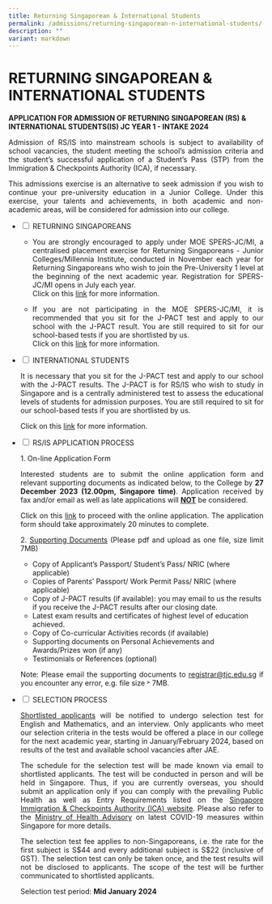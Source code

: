 ```yaml
---
title: Returning Singaporean & International Students
permalink: /admissions/returning-singaporean-n-international-students/
description: ""
variant: markdown
---
```

# RETURNING SINGAPOREAN &amp; INTERNATIONAL STUDENTS

**APPLICATION FOR ADMISSION OF RETURNING SINGAPOREAN (RS) &amp; INTERNATIONAL STUDENTS(IS) JC YEAR 1 - INTAKE 2024**

<p style="text-align: justify;">Admission of RS/IS into mainstream schools is subject to availability of school vacancies, the student meeting the school’s admission criteria and the student’s successful application of a Student’s Pass (STP) from the Immigration &amp; Checkpoints Authority (ICA), if necessary.&nbsp;</p>

<p style="text-align: justify;">This admissions exercise is an alternative to seek admission if you wish to continue your pre-university education in a Junior College. Under this exercise, your talents and achievements, in both academic and non-academic areas, will be considered for admission into our college.</p>

<ul class="jekyllcodex_accordion">
  <li>
    <input type="checkbox" id="accordion1">
    <label for="accordion1">RETURNING SINGAPOREANS</label>
    <div>
			<ul>
				<li>
			<p style="text-align: justify;">You are strongly encouraged to apply under MOE SPERS-JC/MI, a centralised placement exercise for Returning Singaporeans - Junior Colleges/Millennia Institute, conducted in November each year for Returning Singaporeans who wish to join the Pre-University 1 level at the beginning of the next academic year. Registration for SPERS-JC/MI opens in July each year.<br>  Click on this <a href="https://www.moe.gov.sg/returning-singaporeans/post-secondary/spers" target="_blank">link</a> for more information.</p>
				</li>
				<li>
			<p style="text-align: justify;">If you are not participating in the MOE SPERS-JC/MI, it is recommended that you sit for the J-PACT test and apply to our school with the J-PACT result. You are still required to sit for our school-based tests if you are shortlisted by us.<br>  Click on this <a href="http://www.pact.sg/" target="_blank">link</a> for more information.</p>
				</li>
			</ul>
    </div>
	</li> 
  <li>
    <input type="checkbox" id="accordion2">
    <label for="accordion2">INTERNATIONAL STUDENTS</label>
    <div>
			<p style="text-align: justify;">It is necessary that you sit for the J-PACT test and apply to our school with the J-PACT results. The J-PACT is for RS/IS who wish to study in Singapore and is a centrally administered test to assess the educational levels of students for admission purposes.  You are still required to sit for our school-based tests if you are shortlisted by us.</p>
						<p style="text-align: justify;">Click on this <a href="http://www.pact.sg/" target="_blank">link</a> for more information.</p>
    </div>
	</li> 
	  <li>
    <input type="checkbox" id="accordion3">
    <label for="accordion3">RS/IS APPLICATION PROCESS</label>
    <div>
			<p style="text-align: justify;">1.  On-line Application Form</p>
			<p style="text-align: justify;">Interested students are to submit the online application form and relevant supporting documents as indicated below, to the College by <b>27 December 2023 (12.00pm, Singapore time)</b>. Application received by fax and/or email as well as late applications will <b><u>NOT</u></b> be considered.</p>
			<p style="text-align: justify;">Click on this&nbsp;<a href="https://form.gov.sg/6584f684e6382400126bfcda" target="_blank">link</a>&nbsp;to proceed with the online&nbsp;application. The application form should take approximately 20 minutes to&nbsp;complete.</p>
			<p style="text-align: justify;">2. <u>Supporting Documents</u> (Please pdf and upload as one file, size limit 7MB)</p>
			<ul>
				<li>Copy of Applicant’s Passport/ Student’s Pass/ NRIC (where applicable)</li>
				<li>Copies of Parents’ Passport/ Work Permit Pass/ NRIC (where applicable)</li>
				<li>Copy of J-PACT results (if available): you may email to us the results if you receive the J-PACT results after our closing date.</li>
				<li>Latest exam results and certificates of highest level of education achieved.</li>
				<li>Copy of Co-curricular Activities records (if available)</li>
				<li>Supporting documents on Personal Achievements and Awards/Prizes won (if any)</li>
				<li>Testimonials or References (optional)</li>
			</ul>
			<p style="text-align: justify;">Note: Please email the supporting documents to <a href="mailto:registrar@tjc.edu.sg">registrar@tjc.edu.sg</a> if you encounter any error, e.g. file size ˃ 7MB.</p>
    </div>
	</li> 
	  <li>
    <input type="checkbox" id="accordion4">
    <label for="accordion4">SELECTION PROCESS</label>
    <div>
			<p style="text-align: justify;"><u>Shortlisted applicants</u> will be notified to undergo selection test for English and Mathematics, and an interview. Only applicants who meet our selection criteria in the tests would be offered a place in our college for the next academic year, starting in January/February 2024, based on results of the test and available school vacancies after JAE.</p>
			<p style="text-align: justify;">The schedule for the selection test will be made known via email to shortlisted applicants. The test will be conducted in person and will be held in Singapore. Thus, if you are currently overseas, you should submit an application only if you can comply with the prevailing Public Health as well as Entry Requirements listed on the&nbsp;<a href="https://www.ica.gov.sg/enter-transit-depart/entering-singapore" target="_blank">Singapore Immigration &amp; Checkpoints Authority (ICA) website</a>. Please also refer to the&nbsp;<a href="https://www.moh.gov.sg/covid-19-phase-advisory" target="_blank">Ministry of Health Advisory</a>&nbsp;on latest COVID-19 measures within Singapore for more details.</p>
			<p style="text-align: justify;">The selection test fee applies to non-Singaporeans, i.e. the rate for the first subject is S$44 and every additional subject is S$22 (inclusive of GST). The selection test can only be taken once, and the test results will not be disclosed to applicants. The scope of the test will be further communicated to shortlisted applicants.</p>
			<p style="text-align: justify;">Selection test period: <b>Mid January 2024</b></p>
    </div>
	</li> 
	</ul>
